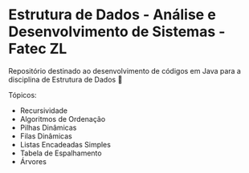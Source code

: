 # Estrutura de Dados - Análise e Desenvolvimento de Sistemas - Fatec ZL
Repositório destinado ao desenvolvimento de códigos em Java para a disciplina de Estrutura de Dados 🎲

Tópicos: 
- Recursividade
- Algoritmos de Ordenação
- Pilhas Dinâmicas
- Filas Dinâmicas
- Listas Encadeadas Simples
- Tabela de Espalhamento
- Árvores
